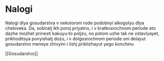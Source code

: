 #  Nalogi

Nalogi dlya gosudarstva v nekotorom rode podobnyi alkogolyu dlya cheloveka. Da, sobiratj ikh poroj priyatno, i v kratkosrochnom periode eto dazhe mozhet prinesti kakuyu‐to poljzu, no potom uzhe tak ne vstavlyayet, prikhoditsya povyishatj dozu, i v dolgosrochnom periode oni delayut gosudarstvo meneye zhivyim i lishj priblizhayut yego konchinu

[[Gosudarstvo]]
